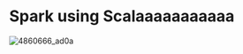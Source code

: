 # Spark using Scalaaaaaaaaaaa

![4860666_ad0a](https://github.com/GDIATTA/Spark_withScala/assets/147615966/6c5a3990-c764-4918-b0ec-2ed3171fe089)

